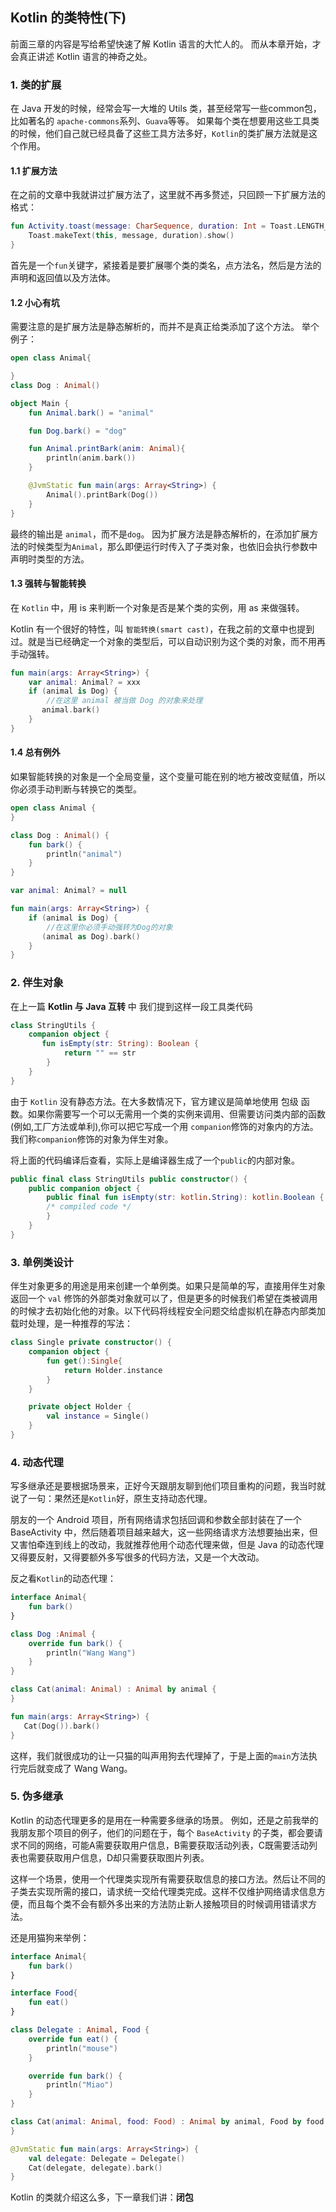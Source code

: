 ## Kotlin 的类特性(下)

前面三章的内容是写给希望快速了解 Kotlin 语言的大忙人的。
而从本章开始，才会真正讲述 Kotlin 语言的神奇之处。

### 1. 类的扩展

在 Java 开发的时候，经常会写一大堆的 Utils 类，甚至经常写一些common包，比如著名的 `apache-commons`系列、`Guava`等等。
如果每个类在想要用这些工具类的时候，他们自己就已经具备了这些工具方法多好，`Kotlin`的类扩展方法就是这个作用。

#### 1.1 扩展方法

在之前的文章中我就讲过扩展方法了，这里就不再多赘述，只回顾一下扩展方法的格式：

```kotlin
fun Activity.toast(message: CharSequence, duration: Int = Toast.LENGTH_SHORT) {
    Toast.makeText(this, message, duration).show()
}
```

首先是一个`fun`关键字，紧接着是要扩展哪个类的类名，点方法名，然后是方法的声明和返回值以及方法体。

#### 1.2 小心有坑

需要注意的是扩展方法是静态解析的，而并不是真正给类添加了这个方法。
举个例子：

```kotlin
open class Animal{

}
class Dog : Animal()

object Main {
    fun Animal.bark() = "animal"

    fun Dog.bark() = "dog"

    fun Animal.printBark(anim: Animal){
        println(anim.bark())
    }

    @JvmStatic fun main(args: Array<String>) {
        Animal().printBark(Dog())
    }
}
```

最终的输出是 `animal`，而不是`dog`。
因为扩展方法是静态解析的，在添加扩展方法的时候类型为`Animal`，那么即便运行时传入了子类对象，也依旧会执行参数中声明时类型的方法。

#### 1.3 强转与智能转换

在 `Kotlin` 中，用 is 来判断一个对象是否是某个类的实例，用 as 来做强转。

Kotlin 有一个很好的特性，叫 `智能转换(smart cast)`，在我之前的文章中也提到过。就是当已经确定一个对象的类型后，可以自动识别为这个类的对象，而不用再手动强转。

```kotlin
fun main(args: Array<String>) {
	var animal: Animal? = xxx
    if (animal is Dog) {
    	//在这里 animal 被当做 Dog 的对象来处理
       animal.bark()
    }
}
```

#### 1.4 总有例外

如果智能转换的对象是一个全局变量，这个变量可能在别的地方被改变赋值，所以你必须手动判断与转换它的类型。

```kotlin
open class Animal {
}

class Dog : Animal() {
    fun bark() {
        println("animal")
    }
}

var animal: Animal? = null

fun main(args: Array<String>) {
    if (animal is Dog) {
    	//在这里你必须手动强转为Dog的对象
       (animal as Dog).bark()
    }
}
```

### 2. 伴生对象

在上一篇 **Kotlin 与 Java 互转** 中 我们提到这样一段工具类代码

```kotlin
class StringUtils {
    companion object {
       fun isEmpty(str: String): Boolean {
	        return "" == str
	    }
    }
}
```

由于 `Kotlin` 没有静态方法。在大多数情况下，官方建议是简单地使用 包级 函数。如果你需要写一个可以无需用一个类的实例来调用、但需要访问类内部的函数(例如,工厂方法或单利),你可以把它写成一个用 `companion`修饰的对象内的方法。我们称`companion`修饰的对象为伴生对象。

将上面的代码编译后查看，实际上是编译器生成了一个`public`的内部对象。

```kotlin
public final class StringUtils public constructor() {
    public companion object {
        public final fun isEmpty(str: kotlin.String): kotlin.Boolean { 
        /* compiled code */
        }
    }
}
```

### 3. 单例类设计

伴生对象更多的用途是用来创建一个单例类。如果只是简单的写，直接用伴生对象返回一个 `val` 修饰的外部类对象就可以了，但是更多的时候我们希望在类被调用的时候才去初始化他的对象。以下代码将线程安全问题交给虚拟机在静态内部类加载时处理，是一种推荐的写法：

```kotlin
class Single private constructor() {
    companion object {
        fun get():Single{
            return Holder.instance
        }
    }

    private object Holder {
        val instance = Single()
    }
}
```

### 4. 动态代理

写多继承还是要根据场景来，正好今天跟朋友聊到他们项目重构的问题，我当时就说了一句：果然还是`Kotlin`好，原生支持动态代理。

朋友的一个 Android 项目，所有网络请求包括回调和参数全部封装在了一个 BaseActivity 中，然后随着项目越来越大，这一些网络请求方法想要抽出来，但又害怕牵连到线上的改动，我就推荐他用个动态代理来做，但是 Java 的动态代理又得要反射，又得要额外多写很多的代码方法，又是一个大改动。

反之看`Kotlin`的动态代理：

```kotlin
interface Animal{
    fun bark()
}

class Dog :Animal {
    override fun bark() {
        println("Wang Wang")
    }
}

class Cat(animal: Animal) : Animal by animal {
}

fun main(args: Array<String>) {
   Cat(Dog()).bark()
}
```

这样，我们就很成功的让一只猫的叫声用狗去代理掉了，于是上面的`main`方法执行完后就变成了 Wang Wang。

### 5. 伪多继承

Kotlin 的动态代理更多的是用在一种需要多继承的场景。
例如，还是之前我举的我朋友那个项目的例子，他们的问题在于，每个 `BaseActivity` 的子类，都会要请求不同的网络，可能A需要获取用户信息，B需要获取活动列表，C既需要活动列表也需要获取用户信息，D却只需要获取图片列表。

这样一个场景，使用一个代理类实现所有需要获取信息的接口方法。然后让不同的子类去实现所需的接口，请求统一交给代理类完成。这样不仅维护网络请求信息方便，而且每个类不会有额外多出来的方法防止新人接触项目的时候调用错请求方法。

还是用猫狗来举例：

```kotlin
interface Animal{
    fun bark()
}

interface Food{
    fun eat()
}

class Delegate : Animal, Food {
    override fun eat() {
        println("mouse")
    }

    override fun bark() {
        println("Miao")
    }
}

class Cat(animal: Animal, food: Food) : Animal by animal, Food by food {
}

@JvmStatic fun main(args: Array<String>) {
    val delegate: Delegate = Delegate()
    Cat(delegate, delegate).bark()
}
```

Kotlin 的类就介绍这么多，下一章我们讲：**闭包**